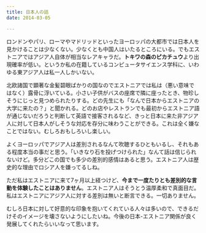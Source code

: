```yaml
---
title: 日本人の話
date: 2014-03-05

---
```


ロンドンやパリ、ローマやマドリッドといったヨーロッパの大都市では日本人を見かけることは少なくない。少なくとも中国人はいたるところにいる。でもエストニアではアジア人自体が相当なレアキャラだ。**トキワの森のピカチュウ**より出現確率が低い。というか私の在籍しているコンピュータサイエンス学科に、いわゆる東アジア人は私一人しかいない。

北欧諸国で顕著な金髪碧眼ばかりの国なのでエストニアでは私は（悪い意味ではなく）露骨に浮いている。小さい子供がバスの座席で隣に座ったとき、物珍しそうにじっと見つめられたりする。どの先生にも「なんで日本からエストニアの大学に来たの？」と聞かれる。どのお店やレストランでも最初からエストニア語が通じないだろうと判断して英語で接客されるなど、きっと日本に来た非アジア人に対して日本人がしそうな対応を存分に味わうことができる。これは全く嫌なことではない。むしろおもしろいし楽しい。

よくヨーロッパでアジア人は差別されるなんて吹聴するひともいるし、それもある程度本当の事だと思う。「いきなり石を投げつけられた」なんて話は信じられないけど。多分どこの国でも多少の差別的感情はあると思う。エストニア人は歴史的な理由でロシア人を嫌ってるしね。

ただ私はエストニアに来て7ヶ月以上経つけど、**今まで一度たりとも差別的な言動を体験したことはありません**。エストニア人はそうとう温厚柔和で真面目だ。私はエストニアにアジア人に対する差別は無いと断言できる。一切ありません。

むしろ日本に対して好意的な印象を抱いてくれている人々は多いので、できるだけそのイメージを壊さないようにしたいね。今後の日本-エストニア関係が良く発展してくれたらいいなって思います。
